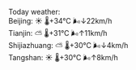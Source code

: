 Today weather:  
Beijing: ☀️   🌡️+34°C 🌬️↓22km/h  
Tianjin: ⛅️  🌡️+31°C 🌬️↑11km/h  
Shijiazhuang: ⛅️  🌡️+30°C 🌬️↓4km/h  
Tangshan: ☀️   🌡️+30°C 🌬️↑8km/h  
